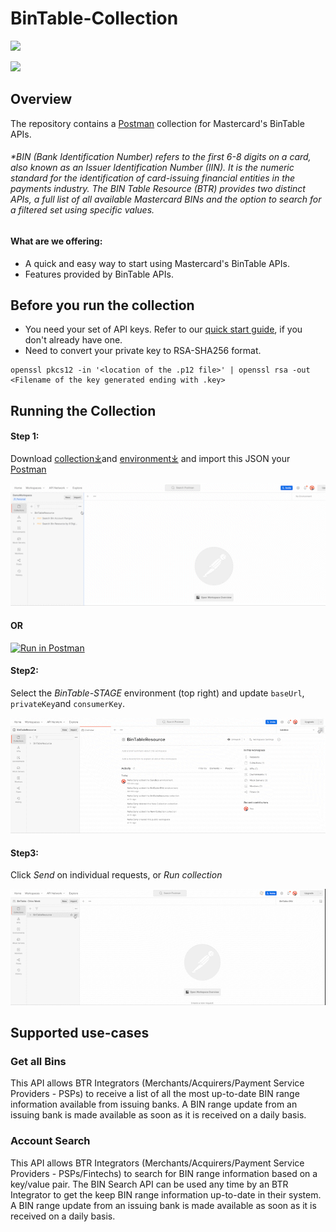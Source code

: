 # BinTable-Collection

[![](https://developer.mastercard.com/_/_/src/global/assets/svg/mcdev-logo-dark.svg)](https://developer.mastercard.com/)


[![](https://github.com/Mastercard/oauth1-signer-java/workflows/Build%20&%20Test/badge.svg)](https://github.com/Mastercard/oauth1-signer-java/actions?query=workflow%3A%22Build+%26+Test%22)
## Overview

The repository contains a [Postman](https://www.postman.com/) collection for Mastercard's BinTable APIs.

###### *BIN (Bank Identification Number) refers to the first 6-8 digits on a card, also known as an Issuer Identification Number (IIN). It is the numeric standard for the identification of card-issuing financial entities in the payments industry. The BIN Table Resource (BTR) provides two distinct APIs, a full list of all available Mastercard BINs and the option to search for a filtered set using specific values.

#### What are we offering:
* A quick and easy way to start using Mastercard's BinTable APIs.
* Features provided by BinTable APIs.


## Before you run the collection
* You need your set of API keys. Refer to our [quick start guide](https://developer.mastercard.com/platform/documentation/getting-started-with-mastercard-apis/quick-start-guide/), if you don't already have one.
* Need to convert your private key to RSA-SHA256 format.
```
openssl pkcs12 -in '<location of the .p12 file>' | openssl rsa -out <Filename of the key generated ending with .key>
```

## Running the Collection

#### Step 1:
Download [collection⤓](./BinTableResource.postman_collection.json)and [environment⤓](./BinTable-ENV.postman_environment.json) and import this JSON your [Postman](https://www.postman.com/) 

![](https://github.com/NehaSony/BinTable-Collection/blob/main/resources/fork.gif)


#### OR 

[![Run in Postman](https://run.pstmn.io/button.svg)](https://god.gw.postman.com/run-collection/1044930-da4c5a13-c750-4730-977f-1ecdebb539f0?action=collection%2Ffork&collection-url=entityId%3D1044930-da4c5a13-c750-4730-977f-1ecdebb539f0%26entityType%3Dcollection%26workspaceId%3D8c3a90f5-cce1-46ec-839e-39f72964968a)

#### Step2: 
Select the _BinTable-STAGE_ environment (top right) and update `baseUrl`, `privateKey`and `consumerKey`.

![](https://github.com/NehaSony/BinTable-Collection/blob/main/resources/env.gif)

#### Step3:
Click _Send_ on individual requests, or _Run collection_

![](https://github.com/NehaSony/BinTable-Collection/blob/main/resources/run.gif)

## Supported use-cases

### Get all Bins
This API allows BTR Integrators (Merchants/Acquirers/Payment Service Providers - PSPs) to receive a list of all the most up-to-date BIN range information available from issuing banks. A BIN range update from an issuing bank is made available as soon as it is received on a daily basis.

### Account Search
This API allows BTR Integrators (Merchants/Acquirers/Payment Service Providers - PSPs/Fintechs) to search for BIN range information based on a key/value pair. The BIN Search API can be used any time by an BTR Integrator to get the keep BIN range information up-to-date in their system. A BIN range update from an issuing bank is made available as soon as it is received on a daily basis.
